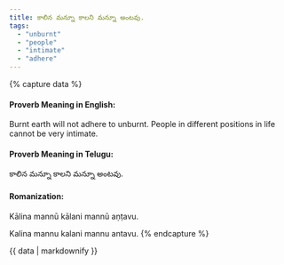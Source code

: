 ```yaml
---
title: కాలిన మన్నూ కాలని మన్నూ అంటవు.
tags:
  - "unburnt"
  - "people"
  - "intimate"
  - "adhere"
---
```


{% capture data %}
#### Proverb Meaning in English:
Burnt earth will not adhere to unburnt.
People in different positions in life cannot be very intimate.

#### Proverb Meaning in Telugu:
కాలిన మన్నూ కాలని మన్నూ అంటవు.

#### Romanization:
Kālina mannū kālani mannū aṇṭavu.

Kalina mannu kalani mannu antavu.
{% endcapture %}

{{ data | markdownify }}

